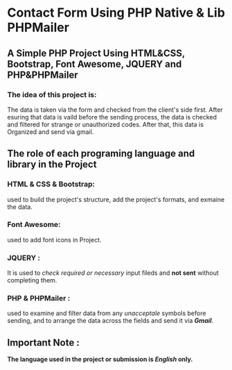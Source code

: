 # Contact Form Using PHP Native & Lib PHPMailer
## A Simple PHP Project Using HTML&CSS, Bootstrap, Font Awesome, JQUERY and PHP&PHPMailer
### The idea of this project is:
The data is taken via the form and checked from the client's side first. After esuring that data is vaild before the sending process, the data is checked and filtered for strange or unauthorized codes.
After that, this data is Organized and send via gmail.

## The role of each **programing language and library** in the Project

### HTML & CSS & Bootstrap:
used to build the project's structure, add the project's formats, and exmaine the data.

### Font Awesome:
used to add font icons in Project.

### JQUERY :
It is used to _check required or necessary_ input fileds and **not sent** without completing them.

### PHP & PHPMailer :
used to examine and filter data from any _unacceptale_ symbols before sending, and to arrange the data across the fields and send it via **_Gmail_**.

## Important Note :
**The language used in the project or submission is _English_ only.**
